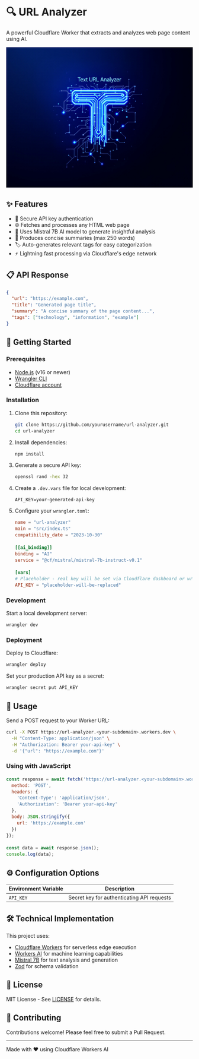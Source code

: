 # 🔍 URL Analyzer

A powerful Cloudflare Worker that extracts and analyzes web page content using AI.

![Banner Image](./.github/img/banner.jpg)

## ✨ Features

- 🔐 Secure API key authentication
- 🌐 Fetches and processes any HTML web page
- 🤖 Uses Mistral 7B AI model to generate insightful analysis
- 📝 Produces concise summaries (max 250 words)
- 🏷️ Auto-generates relevant tags for easy categorization
- ⚡ Lightning fast processing via Cloudflare's edge network

## 📋 API Response

```json
{
  "url": "https://example.com",
  "title": "Generated page title",
  "summary": "A concise summary of the page content...",
  "tags": ["technology", "information", "example"]
}
```

## 🚀 Getting Started

### Prerequisites

- [Node.js](https://nodejs.org/) (v16 or newer)
- [Wrangler CLI](https://developers.cloudflare.com/workers/wrangler/install-and-update/)
- [Cloudflare account](https://dash.cloudflare.com/sign-up)

### Installation

1. Clone this repository:
   ```bash
   git clone https://github.com/yourusername/url-analyzer.git
   cd url-analyzer
   ```

2. Install dependencies:
   ```bash
   npm install
   ```

3. Generate a secure API key:
   ```bash
   openssl rand -hex 32
   ```

4. Create a `.dev.vars` file for local development:
   ```
   API_KEY=your-generated-api-key
   ```

5. Configure your `wrangler.toml`:
   ```toml
   name = "url-analyzer"
   main = "src/index.ts"
   compatibility_date = "2023-10-30"

   [[ai_binding]]
   binding = "AI"
   service = "@cf/mistral/mistral-7b-instruct-v0.1"

   [vars]
   # Placeholder - real key will be set via Cloudflare dashboard or wrangler secrets
   API_KEY = "placeholder-will-be-replaced"
   ```

### Development

Start a local development server:
```bash
wrangler dev
```

### Deployment

Deploy to Cloudflare:
```bash
wrangler deploy
```

Set your production API key as a secret:
```bash
wrangler secret put API_KEY
```

## 📝 Usage

Send a POST request to your Worker URL:

```bash
curl -X POST https://url-analyzer.<your-subdomain>.workers.dev \
  -H "Content-Type: application/json" \
  -H "Authorization: Bearer your-api-key" \
  -d '{"url": "https://example.com"}'
```

### Using with JavaScript

```javascript
const response = await fetch('https://url-analyzer.<your-subdomain>.workers.dev', {
  method: 'POST',
  headers: {
    'Content-Type': 'application/json', 
    'Authorization': 'Bearer your-api-key'
  },
  body: JSON.stringify({
    url: 'https://example.com'
  })
});

const data = await response.json();
console.log(data);
```

## ⚙️ Configuration Options

| Environment Variable | Description |
|---------------------|-------------|
| `API_KEY` | Secret key for authenticating API requests |

## 🛠️ Technical Implementation

This project uses:

- [Cloudflare Workers](https://workers.cloudflare.com/) for serverless edge execution
- [Workers AI](https://developers.cloudflare.com/workers-ai/) for machine learning capabilities
- [Mistral 7B](https://mistral.ai/) for text analysis and generation
- [Zod](https://github.com/colinhacks/zod) for schema validation

## 📜 License

MIT License - See [LICENSE](LICENSE) for details.

## 🤝 Contributing

Contributions welcome! Please feel free to submit a Pull Request.

---

Made with ❤️ using Cloudflare Workers AI
